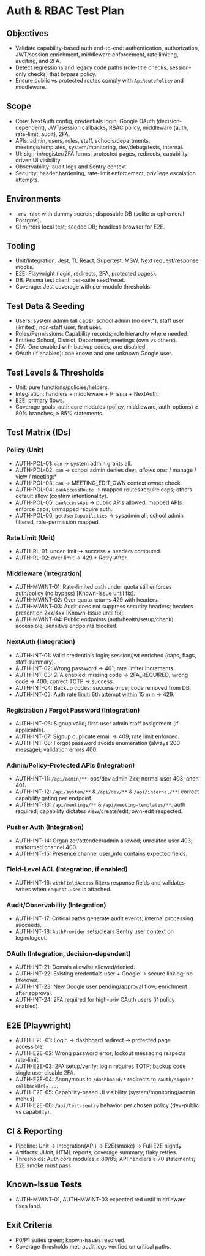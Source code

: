 # Auth & RBAC Test Plan

## Objectives
- Validate capability-based auth end-to-end: authentication, authorization, JWT/session enrichment, middleware enforcement, rate limiting, auditing, and 2FA.
- Detect regressions and legacy code paths (role-title checks, session-only checks) that bypass policy.
- Ensure public vs protected routes comply with `ApiRoutePolicy` and middleware.

## Scope
- Core: NextAuth config, credentials login, Google OAuth (decision-dependent), JWT/session callbacks, RBAC policy, middleware (auth, rate-limit, audit), 2FA.
- APIs: admin, users, roles, staff, schools/departments, meetings/templates, system/monitoring, dev/debug/tests, internal.
- UI: sign-in/register/2FA forms, protected pages, redirects, capability-driven UI visibility.
- Observability: audit logs and Sentry context.
- Security: header hardening, rate-limit enforcement, privilege escalation attempts.

## Environments
- `.env.test` with dummy secrets; disposable DB (sqlite or ephemeral Postgres).
- CI mirrors local test; seeded DB; headless browser for E2E.

## Tooling
- Unit/Integration: Jest, TL React, Supertest, MSW, Next request/response mocks.
- E2E: Playwright (login, redirects, 2FA, protected pages).
- DB: Prisma test client; per-suite seed/reset.
- Coverage: Jest coverage with per-module thresholds.

## Test Data & Seeding
- Users: system admin (all caps), school admin (no dev:*), staff user (limited), non-staff user, first user.
- Roles/Permissions: Capability records; role hierarchy where needed.
- Entities: School, District, Department; meetings (own vs others).
- 2FA: One enabled with backup codes, one disabled.
- OAuth (if enabled): one known and one unknown Google user.

## Test Levels & Thresholds
- Unit: pure functions/policies/helpers.
- Integration: handlers + middleware + Prisma + NextAuth.
- E2E: primary flows.
- Coverage goals: auth core modules (policy, middleware, auth-options) ≥ 80% branches, ≥ 85% statements.

## Test Matrix (IDs)

### Policy (Unit)
- AUTH-POL-01: `can` → system admin grants all.
- AUTH-POL-02: `can` → school admin denies dev:*, allows ops:* / manage / view / meeting:*
- AUTH-POL-03: `can` → MEETING_EDIT_OWN context owner check.
- AUTH-POL-04: `canAccessRoute` → mapped routes require caps; others default allow (confirm intentionality).
- AUTH-POL-05: `canAccessApi` → public APIs allowed; mapped APIs enforce caps; unmapped require auth.
- AUTH-POL-06: `getUserCapabilities` → sysadmin all, school admin filtered, role-permission mapped.

### Rate Limit (Unit)
- AUTH-RL-01: under limit → success + headers computed.
- AUTH-RL-02: over limit → 429 + Retry-After.

### Middleware (Integration)
- AUTH-MWINT-01: Rate-limited path under quota still enforces auth/policy (no bypass) [Known-Issue until fix].
- AUTH-MWINT-02: Over quota returns 429 with headers.
- AUTH-MWINT-03: Audit does not suppress security headers; headers present on 2xx/4xx [Known-Issue until fix].
- AUTH-MWINT-04: Public endpoints (auth/health/setup/check) accessible; sensitive endpoints blocked.

### NextAuth (Integration)
- AUTH-INT-01: Valid credentials login; session/jwt enriched (caps, flags, staff summary).
- AUTH-INT-02: Wrong password → 401; rate limiter increments.
- AUTH-INT-03: 2FA enabled: missing code → 2FA_REQUIRED; wrong code → 400; correct TOTP → success.
- AUTH-INT-04: Backup codes: success once; code removed from DB.
- AUTH-INT-05: Auth rate limit: 6th attempt within 15 min → 429.

### Registration / Forgot Password (Integration)
- AUTH-INT-06: Signup valid; first-user admin staff assignment (if applicable).
- AUTH-INT-07: Signup duplicate email → 409; rate limit enforced.
- AUTH-INT-08: Forgot password avoids enumeration (always 200 message); validation errors 400.

### Admin/Policy-Protected APIs (Integration)
- AUTH-INT-11: `/api/admin/**`: ops/dev admin 2xx; normal user 403; anon 401.
- AUTH-INT-12: `/api/system/**` & `/api/dev/**` & `/api/internal/**`: correct capability gating per endpoint.
- AUTH-INT-13: `/api/meetings/**` & `/api/meeting-templates/**`: auth required; capability dictates view/create/edit; own-edit respected.

### Pusher Auth (Integration)
- AUTH-INT-14: Organizer/attendee/admin allowed; unrelated user 403; malformed channel 400.
- AUTH-INT-15: Presence channel user_info contains expected fields.

### Field-Level ACL (Integration, if enabled)
- AUTH-INT-16: `withFieldAccess` filters response fields and validates writes when `request.user` is attached.

### Audit/Observability (Integration)
- AUTH-INT-17: Critical paths generate audit events; internal processing succeeds.
- AUTH-INT-18: `AuthProvider` sets/clears Sentry user context on login/logout.

### OAuth (Integration, decision-dependent)
- AUTH-INT-21: Domain allowlist allowed/denied.
- AUTH-INT-22: Existing credentials user + Google → secure linking; no takeover.
- AUTH-INT-23: New Google user pending/approval flow; enrichment after approval.
- AUTH-INT-24: 2FA required for high-priv OAuth users (if policy enabled).

## E2E (Playwright)
- AUTH-E2E-01: Login → dashboard redirect → protected page accessible.
- AUTH-E2E-02: Wrong password error; lockout messaging respects rate-limit.
- AUTH-E2E-03: 2FA setup/verify; login requires TOTP; backup code single use; disable 2FA.
- AUTH-E2E-04: Anonymous to `/dashboard/*` redirects to `/auth/signin?callbackUrl=...`.
- AUTH-E2E-05: Capability-based UI visibility (system/monitoring/admin menus).
- AUTH-E2E-06: `/api/test-sentry` behavior per chosen policy (dev-public vs capability).

## CI & Reporting
- Pipeline: Unit → Integration(API) → E2E(smoke) → Full E2E nightly.
- Artifacts: JUnit, HTML reports, coverage summary; flaky retries.
- Thresholds: Auth core modules ≥ 80/85; API handlers ≥ 70 statements; E2E smoke must pass.

## Known-Issue Tests
- AUTH-MWINT-01, AUTH-MWINT-03 expected red until middleware fixes land.

## Exit Criteria
- P0/P1 suites green; known-issues resolved.
- Coverage thresholds met; audit logs verified on critical paths.


